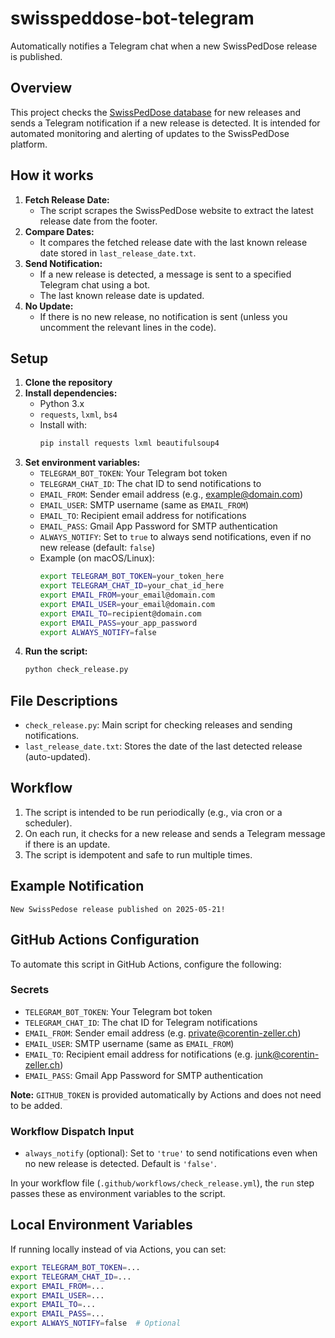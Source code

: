 # swisspeddose-bot-telegram

Automatically notifies a Telegram chat when a new SwissPedDose release is published.

## Overview

This project checks the [SwissPedDose database](https://db.swisspeddose.ch) for new releases and sends a Telegram notification if a new release is detected. It is intended for automated monitoring and alerting of updates to the SwissPedDose platform.

## How it works

1. **Fetch Release Date:**
   - The script scrapes the SwissPedDose website to extract the latest release date from the footer.
2. **Compare Dates:**
   - It compares the fetched release date with the last known release date stored in `last_release_date.txt`.
3. **Send Notification:**
   - If a new release is detected, a message is sent to a specified Telegram chat using a bot.
   - The last known release date is updated.
4. **No Update:**
   - If there is no new release, no notification is sent (unless you uncomment the relevant lines in the code).

## Setup

1. **Clone the repository**
2. **Install dependencies:**
   - Python 3.x
   - `requests`, `lxml`, `bs4`
   - Install with:
     ```bash
     pip install requests lxml beautifulsoup4
     ```
3. **Set environment variables:**
   - `TELEGRAM_BOT_TOKEN`: Your Telegram bot token
   - `TELEGRAM_CHAT_ID`: The chat ID to send notifications to
   - `EMAIL_FROM`: Sender email address (e.g., example@domain.com)
   - `EMAIL_USER`: SMTP username (same as `EMAIL_FROM`)
   - `EMAIL_TO`: Recipient email address for notifications
   - `EMAIL_PASS`: Gmail App Password for SMTP authentication
   - `ALWAYS_NOTIFY`: Set to `true` to always send notifications, even if no new release (default: `false`)
   - Example (on macOS/Linux):
     ```bash
     export TELEGRAM_BOT_TOKEN=your_token_here
     export TELEGRAM_CHAT_ID=your_chat_id_here
     export EMAIL_FROM=your_email@domain.com
     export EMAIL_USER=your_email@domain.com
     export EMAIL_TO=recipient@domain.com
     export EMAIL_PASS=your_app_password
     export ALWAYS_NOTIFY=false
     ```
4. **Run the script:**
   ```bash
   python check_release.py
   ```

## File Descriptions

- `check_release.py`: Main script for checking releases and sending notifications.
- `last_release_date.txt`: Stores the date of the last detected release (auto-updated).

## Workflow

1. The script is intended to be run periodically (e.g., via cron or a scheduler).
2. On each run, it checks for a new release and sends a Telegram message if there is an update.
3. The script is idempotent and safe to run multiple times.

## Example Notification

```
New SwissPedose release published on 2025-05-21!
```
 
 ## GitHub Actions Configuration

 To automate this script in GitHub Actions, configure the following:

 ### Secrets
 - `TELEGRAM_BOT_TOKEN`: Your Telegram bot token
 - `TELEGRAM_CHAT_ID`: The chat ID for Telegram notifications
 - `EMAIL_FROM`: Sender email address (e.g. private@corentin-zeller.ch)
 - `EMAIL_USER`: SMTP username (same as `EMAIL_FROM`)
 - `EMAIL_TO`: Recipient email address for notifications (e.g. junk@corentin-zeller.ch)
 - `EMAIL_PASS`: Gmail App Password for SMTP authentication

 **Note:** `GITHUB_TOKEN` is provided automatically by Actions and does not need to be added.

 ### Workflow Dispatch Input
 - `always_notify` (optional): Set to `'true'` to send notifications even when no new release is detected. Default is `'false'`.

 In your workflow file (`.github/workflows/check_release.yml`), the `run` step passes these as environment variables to the script.

 ## Local Environment Variables
 If running locally instead of via Actions, you can set:
 ```bash
 export TELEGRAM_BOT_TOKEN=...
 export TELEGRAM_CHAT_ID=...
 export EMAIL_FROM=...
 export EMAIL_USER=...
 export EMAIL_TO=...
 export EMAIL_PASS=...
 export ALWAYS_NOTIFY=false  # Optional
 ```

